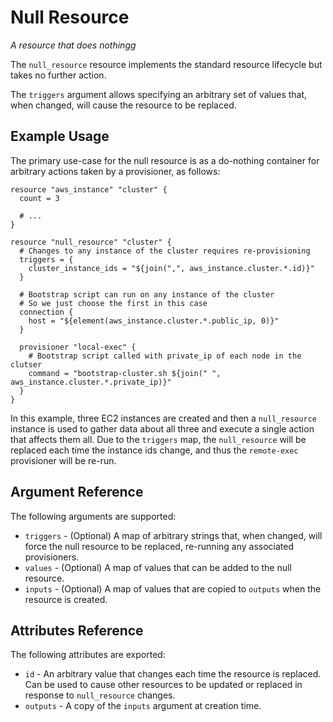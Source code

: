 # Null Resource

*A resource that does nothingg*

The `null_resource` resource implements the standard resource lifecycle but
takes no further action.

The `triggers` argument allows specifying an arbitrary set of values that,
when changed, will cause the resource to be replaced.

## Example Usage

The primary use-case for the null resource is as a do-nothing container for
arbitrary actions taken by a provisioner, as follows:

```hcl
resource "aws_instance" "cluster" {
  count = 3

  # ...
}

resource "null_resource" "cluster" {
  # Changes to any instance of the cluster requires re-provisioning
  triggers = {
    cluster_instance_ids = "${join(",", aws_instance.cluster.*.id)}"
  }

  # Bootstrap script can run on any instance of the cluster
  # So we just choose the first in this case
  connection {
    host = "${element(aws_instance.cluster.*.public_ip, 0)}"
  }

  provisioner "local-exec" {
    # Bootstrap script called with private_ip of each node in the clutser
    command = "bootstrap-cluster.sh ${join(" ", aws_instance.cluster.*.private_ip)}"
  }
}
```

In this example, three EC2 instances are created and then a
`null_resource` instance is used to gather data about all three and execute
a single action that affects them all. Due to the `triggers` map, the
`null_resource` will be replaced each time the instance ids change, and thus
the `remote-exec` provisioner will be re-run.


## Argument Reference

The following arguments are supported:

* `triggers` - (Optional) A map of arbitrary strings that, when changed, will
  force the null resource to be replaced, re-running any associated
  provisioners.
* `values` - (Optional) A map of values that can be added to the null resource.
* `inputs` - (Optional) A map of values that are copied to `outputs` when the
  resource is created.

## Attributes Reference

The following attributes are exported:

* `id` - An arbitrary value that changes each time the resource is replaced.
  Can be used to cause other resources to be updated or replaced in response
  to `null_resource` changes.
* `outputs` - A copy of the `inputs` argument at creation time.
